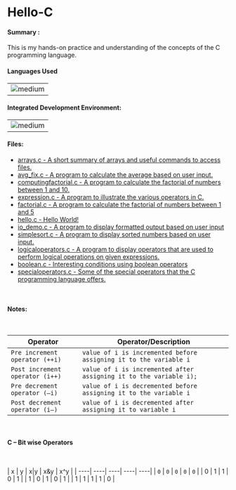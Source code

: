 # Hello-C
<h4>Summary :</h4>
This is my hands-on practice and understanding of the concepts of the C programming language.

<h4>Languages Used</h4>
<table>
  <tr>
    <td><img alt="medium" src="https://img.shields.io/badge/C-00599C?style=for-the-badge&logo=c&logoColor=white"></td>
  </tr>
</table>

<h4>Integrated Development Environment:</h4>
<table>
  <tr>
<td><img alt="medium" src="https://img.shields.io/badge/Emacs-%237F5AB6.svg?&style=for-the-badge&logo=gnu-emacs&logoColor=white"></td>
  </tr>
</table>

<h4>Files: </h4>

* [arrays.c - A short summary of arrays and useful commands to access files.](./arrays.c)
* [avg_fix.c - A program to calculate the average based on user input.](./avg_fix.c)
* [computingfactorial.c - A program to calculate the factorial of numbers between 1 and 10.](./computingfactorial.c)
* [expression.c - A program to illustrate the various operators in C.](./expression.c)
* [factorial.c - A program to calculate the factorial of numbers between 1 and 5](./factorial.c)
* [hello.c - Hello World!](./hello.c)
* [io_demo.c - A program to display formatted output based on user input](./io_demo.c)
* [simplesort.c - A program to display sorted numbers based on user input.](./simplesort.c)
* [logicaloperators.c - A program to display operators that are used to perform logical operations on given expressions.](./logicaloperators.c)
* [boolean.c - Interesting conditions using boolean operators](./boolean.c)
* [specialoperators.c - Some of the special operators that the C programming language offers.](./specialoperators.c)

<br>

<h4>Notes: </h4>
<br>

| Operator                               | Operator/Description                                                  |
| ---------------------------------------| ----------------------------------------------------------------------|
| `Pre increment operator (++i)`         | `value of i is incremented before assigning it to the variable i`     |
| `Post increment operator (i++)`        | `value of i is incremented after assigning it to the variable i);`    |
| `Pre decrement operator (–i)`          | `value of i is decremented before assigning it to the variable i`     |
| `Post decrement operator (i–)`         | `value of i is decremented after assigning it to variable i`          |

<br>

<h4>C – Bit wise Operators</h4>
<br>

|  x  | y   | x|y | x&y | x^y | 
| ----| ----| ----| ----| ----|
|  `0`  | ` 0 ` |  `0`  |  `0`  |  `0`  |
|  0  |  1  |  1  |  0  |  1  |
|  1  |  0  |  1  |  0  |  1  |
|  1  |  1  |  1  |  1  |  0  |

